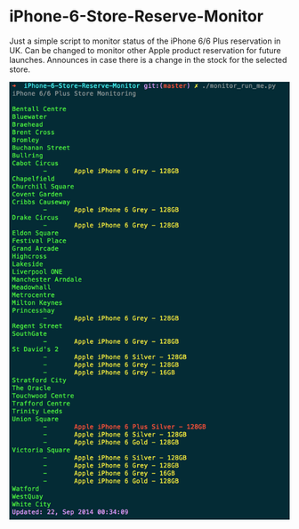 iPhone-6-Store-Reserve-Monitor
==============================

Just a simple script to monitor status of the iPhone 6/6 Plus reservation in UK. Can be changed to monitor other Apple product reservation for future launches. Announces in case there is a change in the stock for the selected store.

![image](listing.png)